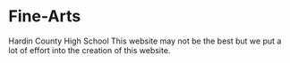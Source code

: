# Fine-Arts
Hardin County High School
This website may not be the best but we put a lot of effort into the creation of this website.
